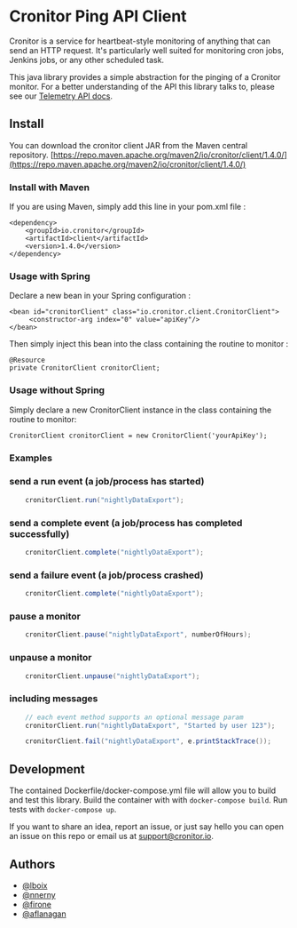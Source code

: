 # Cronitor Ping API Client

Cronitor is a service for heartbeat-style monitoring of anything that can send an HTTP request. It's particularly well suited for monitoring cron jobs, Jenkins jobs, or any other scheduled task.

This java library provides a simple abstraction for the pinging of a Cronitor monitor. For a better understanding of the API this library talks to, please see our [Telemetry API docs](https://cronitor.io/docs/telemetry-api).

## Install
You can download the cronitor client JAR from the Maven central repository.
[https://repo.maven.apache.org/maven2/io/cronitor/client/1.4.0/](https://repo.maven.apache.org/maven2/io/cronitor/client/1.4.0/)

### Install with Maven
If you are using Maven, simply add this line in your pom.xml file :
```
<dependency>
    <groupId>io.cronitor</groupId>
    <artifactId>client</artifactId>
    <version>1.4.0</version>
</dependency>
```

### Usage with Spring

Declare a new bean in your Spring configuration :
```
<bean id="cronitorClient" class="io.cronitor.client.CronitorClient">
     <constructor-arg index="0" value="apiKey"/>
</bean>
```

Then simply inject this bean into the class containing the routine to monitor :
```
@Resource
private CronitorClient cronitorClient;
```

### Usage without Spring
Simply declare a new CronitorClient instance in the class containing the routine to monitor:
```
CronitorClient cronitorClient = new CronitorClient('yourApiKey');
```

### Examples

### send a run event (a job/process has started)
```java
    cronitorClient.run("nightlyDataExport");
```

### send a complete event (a job/process has completed successfully)
```java
    cronitorClient.complete("nightlyDataExport");
```

### send a failure event (a job/process crashed)
```java
    cronitorClient.complete("nightlyDataExport");
```

### pause a monitor
```java
    cronitorClient.pause("nightlyDataExport", numberOfHours);
```

### unpause a monitor
```java
    cronitorClient.unpause("nightlyDataExport");
```

### including messages
```java
    // each event method supports an optional message param
    cronitorClient.run("nightlyDataExport", "Started by user 123");

    cronitorClient.fail("nightlyDataExport", e.printStackTrace());
```


## Development

The contained Dockerfile/docker-compose.yml file will allow you to build and test this library. Build the container with with `docker-compose build`. Run tests with `docker-compose up`.

If you want to share an idea, report an issue, or just say hello you can open an issue on this repo or email us at support@cronitor.io.

## Authors
- [@lboix](https://github.com/lboix)
- [@nnerny](https://github.com/nnerny)
- [@firone](https://github.com/firone)
- [@aflanagan](https://github.com/aflanagan)
